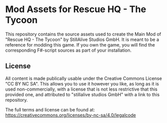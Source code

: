 # Mod Assets for Rescue HQ - The Tycoon
This repository contains the source assets used to create the Main Mod of "Rescue HQ - The Tycoon" by StillAlive Studios GmbH.
It is meant to be a reference for modding this game. If you own the game, you will find the corresponding F#-script sources as part of your installation.

## License
All content is made publically usable under the Creative Commons License "CC BY NC SA". This allows you to use it however you like, as long as it is used non-commercially, with a license that is not less restrictive that this provided one, and attributed to "stillalive studios GmbH" with a link to this repository.

The full terms and license can be found at:
https://creativecommons.org/licenses/by-nc-sa/4.0/legalcode